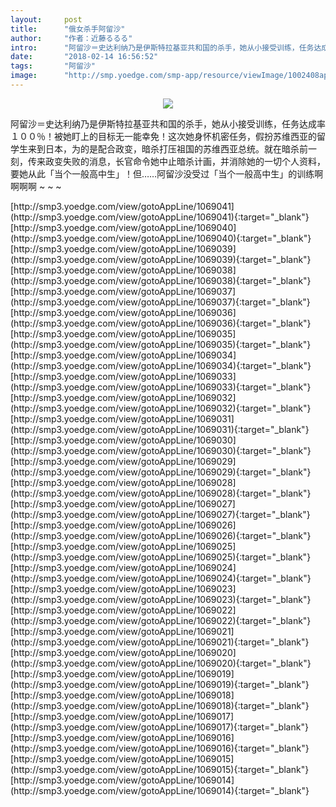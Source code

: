 ```yaml
---
layout:     post
title:      "俄女杀手阿留沙"
author:     "作者：近藤るるる"
intro:      "阿留沙＝史达利纳乃是伊斯特拉基亚共和国的杀手，她从小接受训练，任务达成率１００％！被她盯上的目标无一能幸免！这次她身怀机密任务，假扮苏维西亚的留学生来到日本，为的是配合政变，暗杀打压祖国的苏维西亚总统。就在暗杀前一刻，传来政变失败的消息，长官命令她中止暗杀计画，并消除她的一切个人资料，要她从此「当个一般高中生」！但……阿留沙没受过「当个一般高中生」的训练啊啊啊啊 ~ ~ ~"
date:       "2018-02-14 16:56:52"
tags:       "阿留沙"
image:      "http://smp.yoedge.com/smp-app/resource/viewImage/1002408appline.png"
---
```

<div style="text-align: center">
<p><img src="http://smp.yoedge.com/smp-app/resource/viewImage/1002408appline.png"/></p>
</div>
<p class="post-meta">
<span>阿留沙＝史达利纳乃是伊斯特拉基亚共和国的杀手，她从小接受训练，任务达成率１００％！被她盯上的目标无一能幸免！这次她身怀机密任务，假扮苏维西亚的留学生来到日本，为的是配合政变，暗杀打压祖国的苏维西亚总统。就在暗杀前一刻，传来政变失败的消息，长官命令她中止暗杀计画，并消除她的一切个人资料，要她从此「当个一般高中生」！但……阿留沙没受过「当个一般高中生」的训练啊啊啊啊 ~ ~ ~</span>
</p>
[http://smp3.yoedge.com/view/gotoAppLine/1069041](http://smp3.yoedge.com/view/gotoAppLine/1069041){:target="_blank"}
[http://smp3.yoedge.com/view/gotoAppLine/1069040](http://smp3.yoedge.com/view/gotoAppLine/1069040){:target="_blank"}
[http://smp3.yoedge.com/view/gotoAppLine/1069039](http://smp3.yoedge.com/view/gotoAppLine/1069039){:target="_blank"}
[http://smp3.yoedge.com/view/gotoAppLine/1069038](http://smp3.yoedge.com/view/gotoAppLine/1069038){:target="_blank"}
[http://smp3.yoedge.com/view/gotoAppLine/1069037](http://smp3.yoedge.com/view/gotoAppLine/1069037){:target="_blank"}
[http://smp3.yoedge.com/view/gotoAppLine/1069036](http://smp3.yoedge.com/view/gotoAppLine/1069036){:target="_blank"}
[http://smp3.yoedge.com/view/gotoAppLine/1069035](http://smp3.yoedge.com/view/gotoAppLine/1069035){:target="_blank"}
[http://smp3.yoedge.com/view/gotoAppLine/1069034](http://smp3.yoedge.com/view/gotoAppLine/1069034){:target="_blank"}
[http://smp3.yoedge.com/view/gotoAppLine/1069033](http://smp3.yoedge.com/view/gotoAppLine/1069033){:target="_blank"}
[http://smp3.yoedge.com/view/gotoAppLine/1069032](http://smp3.yoedge.com/view/gotoAppLine/1069032){:target="_blank"}
[http://smp3.yoedge.com/view/gotoAppLine/1069031](http://smp3.yoedge.com/view/gotoAppLine/1069031){:target="_blank"}
[http://smp3.yoedge.com/view/gotoAppLine/1069030](http://smp3.yoedge.com/view/gotoAppLine/1069030){:target="_blank"}
[http://smp3.yoedge.com/view/gotoAppLine/1069029](http://smp3.yoedge.com/view/gotoAppLine/1069029){:target="_blank"}
[http://smp3.yoedge.com/view/gotoAppLine/1069028](http://smp3.yoedge.com/view/gotoAppLine/1069028){:target="_blank"}
[http://smp3.yoedge.com/view/gotoAppLine/1069027](http://smp3.yoedge.com/view/gotoAppLine/1069027){:target="_blank"}
[http://smp3.yoedge.com/view/gotoAppLine/1069026](http://smp3.yoedge.com/view/gotoAppLine/1069026){:target="_blank"}
[http://smp3.yoedge.com/view/gotoAppLine/1069025](http://smp3.yoedge.com/view/gotoAppLine/1069025){:target="_blank"}
[http://smp3.yoedge.com/view/gotoAppLine/1069024](http://smp3.yoedge.com/view/gotoAppLine/1069024){:target="_blank"}
[http://smp3.yoedge.com/view/gotoAppLine/1069023](http://smp3.yoedge.com/view/gotoAppLine/1069023){:target="_blank"}
[http://smp3.yoedge.com/view/gotoAppLine/1069022](http://smp3.yoedge.com/view/gotoAppLine/1069022){:target="_blank"}
[http://smp3.yoedge.com/view/gotoAppLine/1069021](http://smp3.yoedge.com/view/gotoAppLine/1069021){:target="_blank"}
[http://smp3.yoedge.com/view/gotoAppLine/1069020](http://smp3.yoedge.com/view/gotoAppLine/1069020){:target="_blank"}
[http://smp3.yoedge.com/view/gotoAppLine/1069019](http://smp3.yoedge.com/view/gotoAppLine/1069019){:target="_blank"}
[http://smp3.yoedge.com/view/gotoAppLine/1069018](http://smp3.yoedge.com/view/gotoAppLine/1069018){:target="_blank"}
[http://smp3.yoedge.com/view/gotoAppLine/1069017](http://smp3.yoedge.com/view/gotoAppLine/1069017){:target="_blank"}
[http://smp3.yoedge.com/view/gotoAppLine/1069016](http://smp3.yoedge.com/view/gotoAppLine/1069016){:target="_blank"}
[http://smp3.yoedge.com/view/gotoAppLine/1069015](http://smp3.yoedge.com/view/gotoAppLine/1069015){:target="_blank"}
[http://smp3.yoedge.com/view/gotoAppLine/1069014](http://smp3.yoedge.com/view/gotoAppLine/1069014){:target="_blank"}


